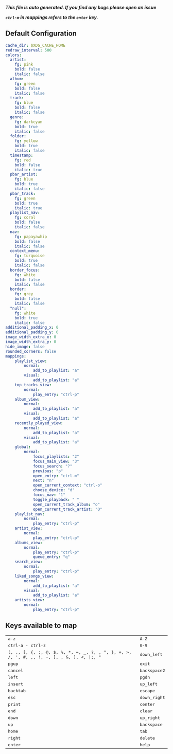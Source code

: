 ***This file is auto generated. If you find any bugs please open an issue***

***`ctrl-m` in mappings refers to the `enter` key.***
## Default Configuration
```yml
cache_dir: $XDG_CACHE_HOME
redraw_interval: 500
colors:
  artist:
    fg: pink
    bold: false
    italic: false
  album:
    fg: green
    bold: false
    italic: false
  track:
    fg: blue
    bold: false
    italic: false
  genre:
    fg: darkcyan
    bold: true
    italic: false
  folder:
    fg: yellow
    bold: true
    italic: false
  timestamp:
    fg: red
    bold: false
    italic: true
  pbar_artist:
    fg: blue
    bold: true
    italic: false
  pbar_track:
    fg: green
    bold: true
    italic: true
  playlist_nav:
    fg: coral
    bold: false
    italic: false
  nav:
    fg: papayawhip
    bold: false
    italic: false
  context_menu:
    fg: turquoise
    bold: true
    italic: false
  border_focus:
    fg: white
    bold: false
    italic: false
  border:
    fg: grey
    bold: false
    italic: false
  "null":
    fg: white
    bold: true
    italic: false
additional_padding_x: 0
additional_padding_y: 0
image_width_extra_x: 0
image_width_extra_y: 0
hide_image: false
rounded_corners: false
mappings:
    playlist_view:
        normal:
            add_to_playlist: "a"
        visual:
            add_to_playlist: "a"
    top_tracks_view:
        normal:
            play_entry: "ctrl-p"
    album_view:
        normal:
            add_to_playlist: "a"
        visual:
            add_to_playlist: "a"
    recently_played_view:
        normal:
            add_to_playlist: "a"
        visual:
            add_to_playlist: "a"
    global:
        normal:
            focus_playlists: "2"
            focus_main_view: "3"
            focus_search: "?"
            previous: "p"
            open_entry: "ctrl-m"
            next: "n"
            open_current_context: "ctrl-o"
            choose_device: "d"
            focus_nav: "1"
            toggle_playback: " "
            open_current_track_album: "o"
            open_current_track_artist: "O"
    playlist_nav:
        normal:
            play_entry: "ctrl-p"
    artist_view:
        normal:
            play_entry: "ctrl-p"
    albums_view:
        normal:
            play_entry: "ctrl-p"
            queue_entry: "q"
    search_view:
        normal:
            play_entry: "ctrl-p"
    liked_songs_view:
        normal:
            add_to_playlist: "a"
        visual:
            add_to_playlist: "a"
    artists_view:
        normal:
            play_entry: "ctrl-p"
```
## Keys available to map
|||
|--|--|
| <kbd>a-z</kbd> | <kbd>A-Z</kbd> |
| <kbd>ctrl-a - ctrl-z</kbd> | <kbd>0-9</kbd> |
| <kbd>(, ., [, {, :, @, $, %, *, =, _, ?,  , ^, }, +, >, /, ', #, ,, !, -, ], \, &, ), <, \|;, "</kbd> | <kbd>down_left</kbd> |
| <kbd>pgup</kbd> | <kbd>exit</kbd> |
| <kbd>cancel</kbd> | <kbd>backspace2</kbd> |
| <kbd>left</kbd> | <kbd>pgdn</kbd> |
| <kbd>insert</kbd> | <kbd>up_left</kbd> |
| <kbd>backtab</kbd> | <kbd>escape</kbd> |
| <kbd>esc</kbd> | <kbd>down_right</kbd> |
| <kbd>print</kbd> | <kbd>center</kbd> |
| <kbd>end</kbd> | <kbd>clear</kbd> |
| <kbd>down</kbd> | <kbd>up_right</kbd> |
| <kbd>up</kbd> | <kbd>backspace</kbd> |
| <kbd>home</kbd> | <kbd>tab</kbd> |
| <kbd>right</kbd> | <kbd>delete</kbd> |
| <kbd>enter</kbd> | <kbd>help</kbd> |
